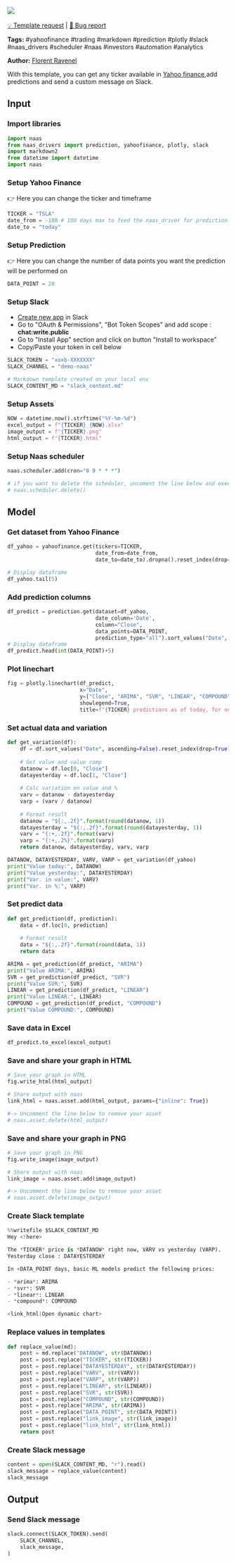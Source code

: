 <a href="https://app.naas.ai/user-redirect/naas/downloader?url=https://raw.githubusercontent.com/jupyter-naas/awesome-notebooks/master/YahooFinance/YahooFinance_Send_daily_prediction_to_Slack.ipynb" target="_parent"><img src="https://naasai-public.s3.eu-west-3.amazonaws.com/open_in_naas.svg"/></a><br><br><a href="https://github.com/jupyter-naas/awesome-notebooks/issues/new?assignees=&labels=&template=template-request.md&title=Tool+-+Action+of+the+notebook+">💡 Template request</a> | <a href="https://github.com/jupyter-naas/awesome-notebooks/issues/new?assignees=&labels=&template=bug_report.md&title=">🚨 Bug report</a>

**Tags:** #yahoofinance #trading #markdown #prediction #plotly #slack #naas_drivers #scheduler #naas #investors #automation #analytics

**Author:** [Florent Ravenel](https://www.linkedin.com/in/florent-ravenel/)

With this template, you can get any ticker available in [Yahoo finance](https://finance.yahoo.com/quote/TSLA/),add predictions and send a custom message on Slack.<br> 

## Input

### Import libraries


```python
import naas
from naas_drivers import prediction, yahoofinance, plotly, slack
import markdown2
from datetime import datetime
import naas
```

### Setup Yahoo Finance
👉 Here you can change the ticker and timeframe


```python
TICKER = "TSLA"
date_from = -100 # 1OO days max to feed the naas_driver for prediction
date_to = "today"
```

### Setup Prediction
👉 Here you can change the number of data points you want the prediction will be performed on


```python
DATA_POINT = 20
```

### Setup Slack
- [Create new app](https://api.slack.com/apps) in Slack
- Go to "OAuth & Permissions", "Bot Token Scopes" and add scope : **chat:write.public**
- Go to "Install App" section and click on button "Install to workspace"
- Copy/Paste your token in cell below


```python
SLACK_TOKEN = "xoxb-XXXXXXX"
SLACK_CHANNEL = "demo-naas"

# Markdown template created on your local env
SLACK_CONTENT_MD = "slack_content.md"
```

### Setup Assets


```python
NOW = datetime.now().strftime("%Y-%m-%d")
excel_output = f"{TICKER}_{NOW}.xlsx"
image_output = f"{TICKER}.png"
html_output = f"{TICKER}.html"
```

### Setup Naas scheduler


```python
naas.scheduler.add(cron="0 9 * * *")

# if you want to delete the scheduler, uncoment the line below and execute the cell
# naas.scheduler.delete() 
```

## Model

### Get dataset from Yahoo Finance


```python
df_yahoo = yahoofinance.get(tickers=TICKER,
                            date_from=date_from,
                            date_to=date_to).dropna().reset_index(drop=True)

# Display dataframe
df_yahoo.tail(5)
```

### Add prediction columns


```python
df_predict = prediction.get(dataset=df_yahoo,
                            date_column='Date',
                            column="Close",
                            data_points=DATA_POINT,
                            prediction_type="all").sort_values("Date", ascending=False).reset_index(drop=True)
# Display dataframe
df_predict.head(int(DATA_POINT)+5)
```

### Plot linechart


```python
fig = plotly.linechart(df_predict,
                       x="Date",
                       y=["Close", "ARIMA", "SVR", "LINEAR", "COMPOUND"],
                       showlegend=True,
                       title=f"{TICKER} predictions as of today, for next {str(DATA_POINT)} days.")
```

### Set actual data and variation


```python
def get_variation(df):
    df = df.sort_values("Date", ascending=False).reset_index(drop=True)
    
    # Get value and value comp
    datanow = df.loc[0, "Close"]
    datayesterday = df.loc[1, "Close"]
    
    # Calc variation en value and %
    varv = datanow - datayesterday
    varp = (varv / datanow)
    
    # Format result
    datanow = "${:,.2f}".format(round(datanow, 1))
    datayesterday = "${:,.2f}".format(round(datayesterday, 1))
    varv = "{:+,.2f}".format(varv)
    varp = "{:+,.2%}".format(varp)
    return datanow, datayesterday, varv, varp

DATANOW, DATAYESTERDAY, VARV, VARP = get_variation(df_yahoo)
print("Value today:", DATANOW)
print("Value yesterday:", DATAYESTERDAY)
print("Var. in value:", VARV)
print("Var. in %:", VARP)
```

### Set predict data


```python
def get_prediction(df, prediction):
    data = df.loc[0, prediction]
    
    # Format result
    data = "${:,.2f}".format(round(data, 1))
    return data

ARIMA = get_prediction(df_predict, "ARIMA")
print("Value ARIMA:", ARIMA)
SVR = get_prediction(df_predict, "SVR")
print("Value SVR:", SVR)
LINEAR = get_prediction(df_predict, "LINEAR")
print("Value LINEAR:", LINEAR)
COMPOUND = get_prediction(df_predict, "COMPOUND")
print("Value COMPOUND:", COMPOUND)
```

### Save data in Excel


```python
df_predict.to_excel(excel_output)
```

### Save and share your graph in HTML


```python
# Save your graph in HTML
fig.write_html(html_output)

# Share output with naas
link_html = naas.asset.add(html_output, params={"inline": True})

#-> Uncomment the line below to remove your asset
# naas.asset.delete(html_output)
```

### Save and share your graph in PNG


```python
# Save your graph in PNG
fig.write_image(image_output)

# Share output with naas
link_image = naas.asset.add(image_output)

#-> Uncomment the line below to remove your asset
# naas.asset.delete(image_output)
```

### Create Slack template


```python
%%writefile $SLACK_CONTENT_MD
Hey <!here>

The *TICKER* price is *DATANOW* right now, VARV vs yesterday (VARP).
Yesterday close : DATAYESTERDAY

In +DATA_POINT days, basic ML models predict the following prices: 

- *arima*: ARIMA
- *svr*: SVR
- *linear*: LINEAR
- *compound*: COMPOUND

<link_html|Open dynamic chart>
```

### Replace values in templates


```python
def replace_value(md):
    post = md.replace("DATANOW", str(DATANOW))
    post = post.replace("TICKER", str(TICKER))
    post = post.replace("DATAYESTERDAY", str(DATAYESTERDAY))
    post = post.replace("VARV", str(VARV))
    post = post.replace("VARP", str(VARP))
    post = post.replace("LINEAR", str(LINEAR))
    post = post.replace("SVR", str(SVR))
    post = post.replace("COMPOUND", str(COMPOUND))
    post = post.replace("ARIMA", str(ARIMA))
    post = post.replace("DATA_POINT", str(DATA_POINT))
    post = post.replace("link_image", str(link_image))
    post = post.replace("link_html", str(link_html))
    return post
```

### Create  Slack message


```python
content = open(SLACK_CONTENT_MD, "r").read()
slack_message = replace_value(content)
slack_message
```

## Output

### Send Slack message


```python
slack.connect(SLACK_TOKEN).send(
    SLACK_CHANNEL,
    slack_message,
)
```
